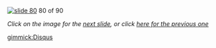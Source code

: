 [![slide 80](https://dl.dropboxusercontent.com/u/2977490/presentations/cookbook/img80.jpg)](81.md)
80 of 90

_Click on the image for the [next slide](81.md), or click [here for the previous one](79.md)_

[gimmick:Disqus](theodox-github)